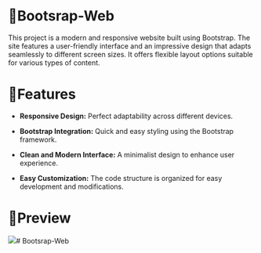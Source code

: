 # 📌Bootsrap-Web

This project is a modern and responsive website built using Bootstrap. The site features a user-friendly interface and an impressive design that adapts seamlessly to different screen sizes. It offers flexible layout options suitable for various types of content.


# 🚀Features

- **Responsive Design:** Perfect adaptability across different devices.

- **Bootstrap Integration:** Quick and easy styling using the Bootstrap framework.

- **Clean and Modern Interface:** A minimalist design to enhance user experience.

- **Easy Customization:** The code structure is organized for easy development and modifications.

# 👀Preview
![](./Bootstrap-Web.gif)# Bootsrap-Web

